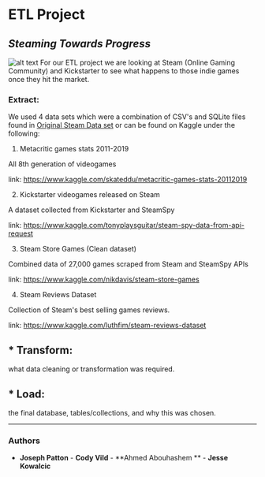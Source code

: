 # ETL Project

## *Steaming Towards Progress*
![alt text](https://cdn.wccftech.com/wp-content/uploads/2018/06/steam-chat.jpg)
For our ETL project we are looking at Steam (Online Gaming Community) and Kickstarter to see what happens to those indie games once they hit the market. 

###  **E**xtract:

 We used 4 data sets which were a combination of CSV's and SQLite files found in [Original Steam Data set]( https://github.com/C-VV/ETLproject/blob/master/Original%20Steam%20Data%20Sets.zip "gh") or can be found on Kaggle under the following:

1. Metacritic games stats 2011-2019

All 8th generation of videogames

link: https://www.kaggle.com/skateddu/metacritic-games-stats-20112019

2. Kickstarter videogames released on Steam

A dataset collected from Kickstarter and SteamSpy

link: https://www.kaggle.com/tonyplaysguitar/steam-spy-data-from-api-request

3. Steam Store Games (Clean dataset)

Combined data of 27,000 games scraped from Steam and SteamSpy APIs

link: https://www.kaggle.com/nikdavis/steam-store-games

4. Steam Reviews Dataset

Collection of Steam's best selling games reviews.

link: https://www.kaggle.com/luthfim/steam-reviews-dataset



## * **T**ransform:

 what data cleaning or transformation was required.

## * **L**oad: 
the final database, tables/collections, and why this was chosen.

- - -


### Authors

* **Joseph Patton** - **Cody Vild** - **Ahmed Abouhashem ** - **Jesse Kowalcic** 

